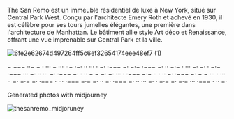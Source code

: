 The San Remo est un immeuble résidentiel de luxe à New York, situé sur Central Park West. Conçu par l'architecte Emery Roth et achevé en 1930,
il est célèbre pour ses tours jumelles élégantes, une première dans l'architecture de Manhattan. Le bâtiment allie style Art déco et Renaissance,
offrant une vue imprenable sur Central Park et la ville.

![6fe2e62674d497264ff5c6ef32654174eee48ef7 (1)](https://github.com/CyberWanderer0/thesanremo/assets/154418051/6850ac09-641f-4cba-8367-9851d31e765e)


 
− −−− ··− − 
· ··· − 
··· ··− ·−· 
·· ··· · −· ·−−− −· −·− 
·−−− −· ·· −·− · ··· −· 
−· · −·− ·−−− ··· −· ·· 
··· −· ·−−− −· · ·· −·− 
−· −· ··· · ·−−− −·− ·· 
· ·· −· ·−−− −· −·− ··· 
· ··· ·· −· −·− −· ·−−− 
· ··· ·−−− −·− −· ·· −· 
·−−− −· ·· ··· −· · −·− 
−· −·− ··· ·−−− · ·· −· 

Generated photos with midjourney 

![thesanremo_midjoruney](https://github.com/CyberWanderer0/thesanremo/assets/154418051/6265e715-be83-409e-8f44-9900f4e3ed76)


